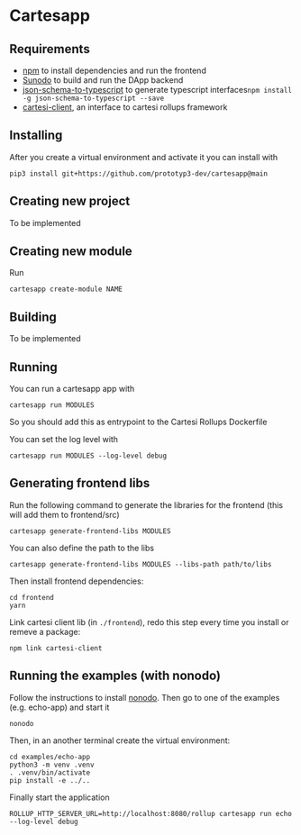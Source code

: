 # Cartesapp

## Requirements

- [npm](https://docs.npmjs.com/cli/v9/configuring-npm/install) to install dependencies and run the frontend
- [Sunodo](https://github.com/sunodo/sunodo) to build and run the DApp backend
- [json-schema-to-typescript](https://www.npmjs.com/package/json-schema-to-typescript) to generate typescript interfaces`npm install -g json-schema-to-typescript --save`
- [cartesi-client](https://github.com/prototyp3-dev/cartesi-client/), an interface to cartesi rollups framework

## Installing

After you create a virtual environment and activate it you can install with

```shell
pip3 install git+https://github.com/prototyp3-dev/cartesapp@main
```

## Creating new project

To be implemented

## Creating new module

Run

```shell
cartesapp create-module NAME
```

## Building

To be implemented

## Running

You can run a cartesapp app with

```shell
cartesapp run MODULES 
```

So you should add this as entrypoint to the Cartesi Rollups Dockerfile 

You can set the log level with

```shell
cartesapp run MODULES --log-level debug
```

## Generating frontend libs

Run the following command to generate the libraries for the frontend (this will add them to frontend/src)

```shell
cartesapp generate-frontend-libs MODULES
```

You can also define the path to the libs

```shell
cartesapp generate-frontend-libs MODULES --libs-path path/to/libs
```

Then install frontend dependencies:

```shell
cd frontend
yarn
```

Link cartesi client lib (in `./frontend`), redo this step every time you install or remeve a package:

```shell
npm link cartesi-client
```

## Running the examples (with nonodo)

Follow the instructions to install [nonodo](https://github.com/gligneul/nonodo). Then go to one of the examples (e.g. echo-app) and start it

```shell
nonodo
```

Then, in an another terminal create the virtual environment:

```shell
cd examples/echo-app
python3 -m venv .venv
. .venv/bin/activate
pip install -e ../..
```

Finally start the application

```shell
ROLLUP_HTTP_SERVER_URL=http://localhost:8080/rollup cartesapp run echo --log-level debug
```

